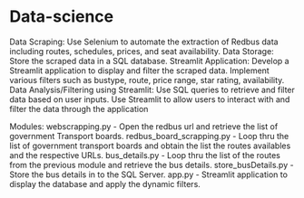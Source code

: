 # Data-science

Data Scraping:
Use Selenium to automate the extraction of Redbus data including routes, schedules, prices, and seat availability.
Data Storage:
Store the scraped data in a SQL database.
Streamlit Application:
Develop a Streamlit application to display and filter the scraped data.
Implement various filters such as bustype, route, price range, star rating, availability.
Data Analysis/Filtering using Streamlit:
Use SQL queries to retrieve and filter data based on user inputs.
Use Streamlit to allow users to interact with and filter the data through the application


Modules:
webscrapping.py - Open the redbus url and retrieve the list of government Transport boards. 
redbus_board_scrapping.py - Loop thru the list of government transport boards and obtain the list the routes availables and the respective URLs.
bus_details.py - Loop thru the list of the routes from the previous module and retrieve the bus details. 
store_busDetails.py - Store the bus details in to the SQL Server. 
app.py - Streamlit application to display the database and apply the dynamic filters.
